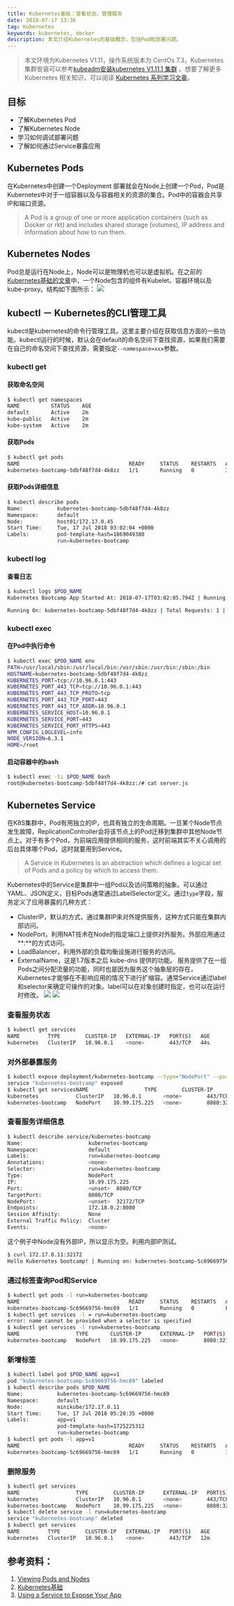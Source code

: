 ```yaml
---
title: Kubernetes基础：查看状态、管理服务
date: 2018-07-17 13:36
tag: Kubernetes
keywords: kubernetes, docker
description: 本文介绍Kubernetes的基础概念，包括Pod和部署问题。
---
```


> 本文环境为Kubernetes V1.11，操作系统版本为 CentOs 7.3，Kubernetes集群安装可以参考[kubeadm安装kubernetes V1.11.1 集群](https://www.edulinks.cn/2018/07/24/20180724-kubeadm-install-kubernetes/) 。想要了解更多 Kubernetes 相关知识，可以阅读 [Kubernetes 系列学习文章](http://www.edulinks.cn/2020/10/16/20201016-kubernetes-articles/)。

## 目标

* 了解Kubernetes Pod
* 了解Kubernetes Node
* 学习如何调试部署问题
* 了解如何通过Service暴露应用

## Kubernetes Pods
在Kubernetes中创建一个Deployment 部署就会在Node上创建一个Pod，Pod是Kubernetes中对于一组容器以及与容器相关的资源的集合。Pod中的容器会共享IP和端口资源。
> A Pod is a group of one or more application containers (such as Docker or rkt) and includes shared storage (volumes), IP address and information about how to run them.


## Kubernetes Nodes
Pod总是运行在Node上，Node可以是物理机也可以是虚拟机。在之前的[Kubernetes基础的文章](https://www.cnblogs.com/cocowool/p/k8s_base_concept.html)中，一个Node包含的组件有Kubelet、容器环境以及kube-proxy。结构如下图所示：
![](/20180717-k8s-describe-node-pod-and-service/39469-20180717133753552-187323580.png)

## kubectl － Kubernetes的CLI管理工具
kubectl是kubernetes的命令行管理工具。这里主要介绍在获取信息方面的一些功能。kubectl运行的时候，默认会在default的命名空间下查找资源，如果我们需要在自己的命名空间下查找资源，需要指定```--namespace=xxx```参数。

### kubectl get

#### 获取命名空间
```bash
$ kubectl get namespaces
NAME          STATUS    AGE
default       Active    2m
kube-public   Active    2m
kube-system   Active    2m
```

#### 获取Pods
```bash
$ kubectl get pods
NAME                                   READY     STATUS    RESTARTS   AGE
kubernetes-bootcamp-5dbf48f7d4-4k8zz   1/1       Running   0          3m
```

#### 获取Pods详细信息

```bash
$ kubectl describe pods
Name:           kubernetes-bootcamp-5dbf48f7d4-4k8zz
Namespace:      default
Node:           host01/172.17.0.45
Start Time:     Tue, 17 Jul 2018 03:02:04 +0000
Labels:         pod-template-hash=1869049380
                run=kubernetes-bootcamp
```

### kubectl log

#### 查看日志
```bash
$ kubectl logs $POD_NAME
Kubernetes Bootcamp App Started At: 2018-07-17T03:02:05.794Z | Running On:kubernetes-bootcamp-5dbf48f7d4-4k8zz

Running On: kubernetes-bootcamp-5dbf48f7d4-4k8zz | Total Requests: 1 | App Uptime: 527.706 seconds | Log Time: 2018-07-17T03:10:53.500Z
```

### kubectl exec

#### 在Pod中执行命令
```bash
$ kubectl exec $POD_NAME env
PATH=/usr/local/sbin:/usr/local/bin:/usr/sbin:/usr/bin:/sbin:/bin
HOSTNAME=kubernetes-bootcamp-5dbf48f7d4-4k8zz
KUBERNETES_PORT=tcp://10.96.0.1:443
KUBERNETES_PORT_443_TCP=tcp://10.96.0.1:443
KUBERNETES_PORT_443_TCP_PROTO=tcp
KUBERNETES_PORT_443_TCP_PORT=443
KUBERNETES_PORT_443_TCP_ADDR=10.96.0.1
KUBERNETES_SERVICE_HOST=10.96.0.1
KUBERNETES_SERVICE_PORT=443
KUBERNETES_SERVICE_PORT_HTTPS=443
NPM_CONFIG_LOGLEVEL=info
NODE_VERSION=6.3.1
HOME=/root
```

#### 启动容器中的bash
```bash
$ kubectl exec -ti $POD_NAME bash
root@kubernetes-bootcamp-5dbf48f7d4-4k8zz:/# cat server.js
```

## Kubernetes Service
在K8S集群中，Pod有用独立的IP，也具有独立的生命周期。一旦某个Node节点发生故障，ReplicationController会将该节点上的Pod迁移到集群中其他Node节点上。对于有多个Pod，为前端应用提供相同的服务，这时前端其实不关心调用的后台具体哪个Pod，这时就要用到Service。
> A Service in Kubernetes is an abstraction which defines a logical set of Pods and a policy by which to access them.

Kubernetes中的Service是集群中一组Pod以及访问策略的抽象。可以通过YAML、JSON定义，目标Pods通常通过LabelSelector定义。通过```type```字段，服务定义了应用暴露的几种方式：

* ClusterIP，默认的方式，通过集群IP来对外提供服务，这种方式只能在集群内部访问。
* NodePort，利用NAT技术在Node的指定端口上提供对外服务。外部应用通过**:**的方式访问。
* LoadBalancer，利用外部的负载均衡设施进行服务的访问。
* ExternalName，这是1.7版本之后 kube-dns 提供的功能。
服务提供了在一组Pods之间分配流量的功能，同时也是因为服务这个抽象层的存在，Kubernetes才能够在不影响应用的情况下进行扩缩容。通常Service通过label和selector来确定可操作的对象。label可以在对象创建时指定，也可以在运行时修改。
![](/20180717-k8s-describe-node-pod-and-service/39469-20180717133839121-192690690.png)
![](/20180717-k8s-describe-node-pod-and-service/39469-20180717133846706-1928835253.png)

### 查看服务状态
```bash
$ kubectl get services
NAME         TYPE        CLUSTER-IP   EXTERNAL-IP   PORT(S)   AGE
kubernetes   ClusterIP   10.96.0.1    <none>        443/TCP   44s
```

### 对外部暴露服务
```bash
$ kubectl expose deployment/kubernetes-bootcamp --type="NodePort" --port 8080
service "kubernetes-bootcamp" exposed
$ kubectl get servicesNAME                  TYPE        CLUSTER-IP      EXTERNAL-IP   PORT(S)     AGE
kubernetes            ClusterIP   10.96.0.1       <none>        443/TCP     2m
kubernetes-bootcamp   NodePort    10.99.175.225   <none>        8080:32172/TCP   5s
```

### 查看服务详细信息
```bash
$ kubectl describe service/kubernetes-bootcamp
Name:                     kubernetes-bootcamp
Namespace:                default
Labels:                   run=kubernetes-bootcamp
Annotations:              <none>
Selector:                 run=kubernetes-bootcamp
Type:                     NodePort
IP:                       10.99.175.225
Port:                     <unset>  8080/TCP
TargetPort:               8080/TCP
NodePort:                 <unset>  32172/TCP
Endpoints:                172.18.0.2:8080
Session Affinity:         None
External Traffic Policy:  Cluster
Events:                   <none>
```
这个例子中Node没有外部IP，所以显示为空。利用内部IP测试。
```bash
$ curl 172.17.0.11:32172
Hello Kubernetes bootcamp! | Running on: kubernetes-bootcamp-5c69669756-hmc69 | v=1
```

### 通过标签查询Pod和Service
```bash
$ kubectl get pods -l run=kubernetes-bootcamp
NAME                                   READY     STATUS    RESTARTS   AGE
kubernetes-bootcamp-5c69669756-hmc69   1/1       Running   0          8m
$ kubectl get services -l = run=kubernetes-bootcamp
error: name cannot be provided when a selector is specified
$ kubectl get services -l run=kubernetes-bootcamp
NAME                  TYPE       CLUSTER-IP      EXTERNAL-IP   PORT(S)    AGE
kubernetes-bootcamp   NodePort   10.99.175.225   <none>        8080:32172/TCP   6m
```

### 新增标签
```bash
$ kubectl label pod $POD_NAME app=v1
pod "kubernetes-bootcamp-5c69669756-hmc69" labeled
$ kubectl describe pods $POD_NAME
Name:           kubernetes-bootcamp-5c69669756-hmc69
Namespace:      default
Node:           minikube/172.17.0.11
Start Time:     Tue, 17 Jul 2018 05:20:35 +0000
Labels:         app=v1
                pod-template-hash=1725225312
                run=kubernetes-bootcamp
$ kubectl get pods -l app=v1
NAME                                   READY     STATUS    RESTARTS   AGE
kubernetes-bootcamp-5c69669756-hmc69   1/1       Running   0          11m
```

### 删除服务
```bash
$ kubectl get services
NAME                  TYPE        CLUSTER-IP      EXTERNAL-IP   PORT(S)     AGE
kubernetes            ClusterIP   10.96.0.1       <none>        443/TCP     12m
kubernetes-bootcamp   NodePort    10.99.175.225   <none>        8080:32172/TCP   10m
$ kubectl delete service -l run=kubernetes-bootcamp
service "kubernetes-bootcamp" deleted
$ kubectl get services
NAME         TYPE        CLUSTER-IP   EXTERNAL-IP   PORT(S)   AGE
kubernetes   ClusterIP   10.96.0.1    <none>        443/TCP   12m
```

## 参考资料：

1. [Viewing Pods and Nodes](https://kubernetes.io/docs/tutorials/kubernetes-basics/explore/explore-intro/)
2. [Kubernetes基础](https://www.cnblogs.com/cocowool/p/k8s_base_concept.html)
3. [Using a Service to Expose Your App](https://kubernetes.io/docs/tutorials/kubernetes-basics/expose/expose-intro/)












